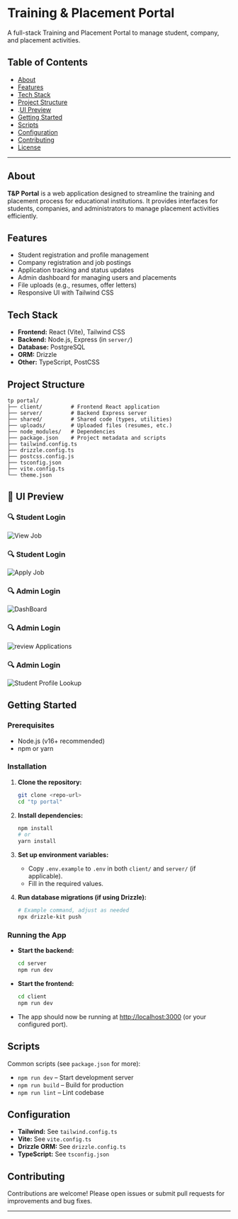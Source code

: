 # Training & Placement Portal

A full-stack Training and Placement Portal to manage student, company, and placement activities.

## Table of Contents

- [About](#about)
- [Features](#features)
- [Tech Stack](#tech-stack)
- [Project Structure](#project-structure)
- .[UI Preview](#ui-preview)
- [Getting Started](#getting-started)
- [Scripts](#scripts)
- [Configuration](#configuration)
- [Contributing](#contributing)
- [License](#license)

---

## About

**T&P Portal** is a web application designed to streamline the training and placement process for educational institutions. It provides interfaces for students, companies, and administrators to manage placement activities efficiently.

## Features

- Student registration and profile management
- Company registration and job postings
- Application tracking and status updates
- Admin dashboard for managing users and placements
- File uploads (e.g., resumes, offer letters)
- Responsive UI with Tailwind CSS

## Tech Stack

- **Frontend:** React (Vite), Tailwind CSS
- **Backend:** Node.js, Express (in `server/`)
- **Database:** PostgreSQL
- **ORM:** Drizzle
- **Other:** TypeScript, PostCSS

## Project Structure

```
tp portal/
├── client/         # Frontend React application
├── server/         # Backend Express server
├── shared/         # Shared code (types, utilities)
├── uploads/        # Uploaded files (resumes, etc.)
├── node_modules/   # Dependencies
├── package.json    # Project metadata and scripts
├── tailwind.config.ts
├── drizzle.config.ts
├── postcss.config.js
├── tsconfig.json
├── vite.config.ts
└── theme.json
```
## 📸 UI Preview

### 🔍 Student Login
![View Job](./assets/screenshots/Jobs.png)

### 🔍 Student Login
![Apply Job](./assets/screenshots/Apply.png)

### 🔍 Admin Login
![DashBoard](./assets/screenshots/Admin.png)

### 🔍 Admin Login
![review Applications](./assets/screenshots/ViewApplications.png)

### 🔍 Admin Login
![Student Profile Lookup](./assets/screenshots/Lookup.png)

## Getting Started

### Prerequisites

- Node.js (v16+ recommended)
- npm or yarn

### Installation

1. **Clone the repository:**
   ```bash
   git clone <repo-url>
   cd "tp portal"
   ```

2. **Install dependencies:**
   ```bash
   npm install
   # or
   yarn install
   ```

3. **Set up environment variables:**
   - Copy `.env.example` to `.env` in both `client/` and `server/` (if applicable).
   - Fill in the required values.

4. **Run database migrations (if using Drizzle):**
   ```bash
   # Example command, adjust as needed
   npx drizzle-kit push
   ```

### Running the App

- **Start the backend:**
  ```bash
  cd server
  npm run dev
  ```

- **Start the frontend:**
  ```bash
  cd client
  npm run dev
  ```

- The app should now be running at [http://localhost:3000](http://localhost:3000) (or your configured port).

## Scripts

Common scripts (see `package.json` for more):

- `npm run dev` – Start development server
- `npm run build` – Build for production
- `npm run lint` – Lint codebase

## Configuration

- **Tailwind:** See `tailwind.config.ts`
- **Vite:** See `vite.config.ts`
- **Drizzle ORM:** See `drizzle.config.ts`
- **TypeScript:** See `tsconfig.json`

## Contributing

Contributions are welcome! Please open issues or submit pull requests for improvements and bug fixes.

---

